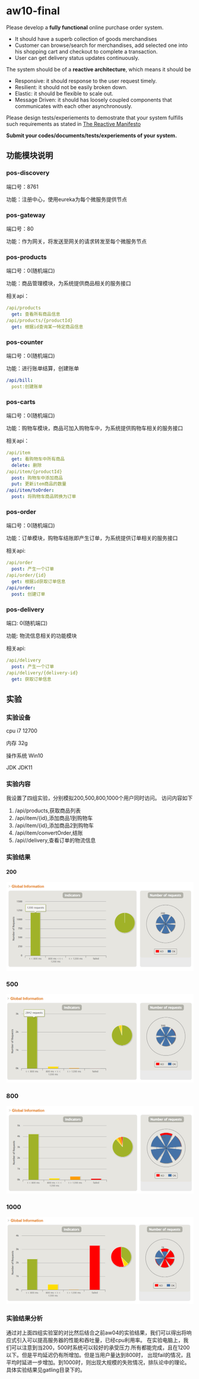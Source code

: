 # aw10-final


Please develop a **fully functional** online purchase order system.

- It should have a superb collection of goods merchandises
- Customer can browse/search for merchandises, add selected one into his shopping cart and checkout to complete a transaction.
- User can get delivery status updates continuously.

The system should be of a **reactive architecture**, which means it should be 

-  Responsive: it should response to the user request timely.
-  Resilient: it should not be easily broken down.
-  Elastic: it should be flexible to scale out.
-  Message Driven: it should has loosely coupled components that communicates with each other asynchronously.


Please design tests/experiements to demostrate that your system fulfills such requirements as stated in [The Reactive Manifesto](https://www.reactivemanifesto.org)

**Submit your codes/documents/tests/experiements of your system.**

## 功能模块说明

### pos-discovery
端口号：8761

功能：注册中心，使用eureka为每个微服务提供节点
### pos-gateway
端口号：80

功能：作为网关，将发送至网关的请求转发至每个微服务节点
### pos-products
端口号：0(随机端口)

功能：商品管理模块，为系统提供商品相关的服务接口

相关api：
```yaml
/api/products
  get: 查看所有商品信息
/api/products/{productId}
  get: 根据id查询某一特定商品信息	
```
### pos-counter
端口号：0(随机端口)

功能：进行账单结算，创建账单
```yaml
/api/bill:
  post:创建账单
```
### pos-carts
端口号：0(随机端口)

功能：购物车模块，商品可加入购物车中，为系统提供购物车相关的服务接口

相关api：
```yaml
/api/item
  get: 看购物车中所有商品
  delete: 删除
/api/item/{productId}
  post: 购物车中添加商品
  put: 更新item商品的数量
/api/item/toOrder:
  post: 将购物车商品转换为订单
```

### pos-order
端口号：0(随机端口)

功能：订单模块，购物车结账即产生订单，为系统提供订单相关的服务接口

相关api:
```yaml
/api/order
  post: 产生一个订单
/api/order/{id}
  get: 根据id获取订单信息
/api/order:
  post: 创建订单
```

### pos-delivery
端口: 0(随机端口)

功能: 物流信息相关的功能模块

相关api:
```yaml
/api/delivery
  post: 产生一个订单
/api/delivery/{delivery-id}
  get: 获取订单信息
```

## 实验
### 实验设备
cpu i7 12700

内存 32g

操作系统 Win10

JDK JDK11

### 实验内容
我设置了四组实验，分别模拟200,500,800,1000个用户同时访问。
访问内容如下
1. /api/products,获取商品列表
2. /api/item/{id},添加商品1到购物车
3. /api/item/{id},添加商品2到购物车
4. /api/item/convertOrder,结账
5. /api//delivery,查看订单的物流信息

### 实验结果
#### 200
![img.png](img11.png)
### 500
![img_8.png](img_8.png)
### 800
![img_9.png](img_9.png)
### 1000
![img_10.png](img_10.png)

### 实验结果分析
通过对上面四组实验室的对比然后结合之前aw04的实验结果，我们可以得出将响应式引入可以提高服务器的性能和吞吐量，已经cpu利用率。
在实验电脑上，我们可以注意到当200，500时系统可以较好的承受压力.所有都能完成，且在1200以下。但是平均延迟仍有所增加。但是当用户量达到800时，
出现fail的情况，且平均时延进一步增加。到1000时，则出现大规模的失败情况，排队论中的理论。
具体实验结果见gatling目录下的。
